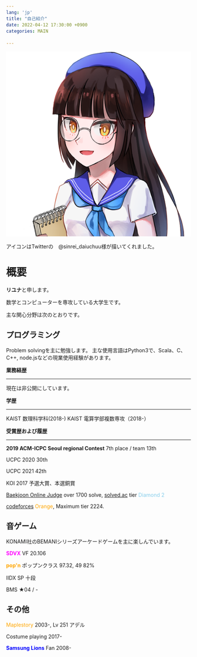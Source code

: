 ```yaml
---
lang: 'jp'
title: "自己紹介"
date: 2022-04-12 17:30:00 +0900
categories: MAIN

---
```


![owner](/owner-2.png)

アイコンはTwitterの　@sinrei_daiuchuu様が描いてくれました。 

# 概要

**リユナ**と申します。

数学とコンピューターを専攻している大学生です。

主な関心分野は次のとおりです。



## プログラミング

Problem solvingを主に勉強します。 主な使用言語はPython3で、Scala、C、C++, node.jsなどの現業使用経験があります。

**業務経歴**

--------

現在は非公開にしています。

**学歴**

-------

KAIST 数理科学科(2018-)
KAIST 電算学部複数専攻（2018-）

**受賞歴および履歴**

------

**2019 ACM-ICPC Seoul regional Contest** 7th place / team 13th

UCPC 2020 30th

UCPC 2021 42th

KOI 2017 予選大賞、本選銅賞

[Baekjoon Online Judge](https://www.acmicpc.net/user/runnie0427) over 1700 solve, [solved.ac](https://solved.ac/profile/runnie0427) tier <span style="color:skyblue">Diamond 2</span>

[codeforces](https://codeforces.com/profile/Eunha) <span style="color:orange">Orange</span>, Maximum tier 2224.



## 音ゲーム

KONAMI社のBEMANIシリーズアーケードゲームを主に楽しんでいます。

**<span style="color:magenta">SDVX</span>** VF 20.106

**<span style="color:orange">pop'n</span>** ポップンクラス 97.32, 49 82%

IIDX SP 十段

BMS ★04 / -



## その他

<span style="color:orange">Maplestory</span> 2003-, Lv 251 アデル

Costume playing 2017-

**<span style="color:blue">Samsung Lions</span>** Fan 2008-

